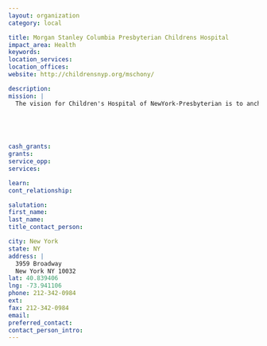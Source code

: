 ```yaml
---
layout: organization
category: local

title: Morgan Stanley Columbia Presbyterian Childrens Hospital
impact_area: Health
keywords: 
location_services: 
location_offices: 
website: http://childrensnyp.org/mschony/

description: 
mission: |
  The vision for Children's Hospital of NewYork-Presbyterian is to anchor a fully integrated healthcare delivery system for children that ensures the highest quality of care and ease of access to healthcare services and maintains the highest standards of academic excellence.

  

  

cash_grants: 
grants: 
service_opp: 
services: 

learn: 
cont_relationship: 

salutation: 
first_name: 
last_name: 
title_contact_person: 

city: New York
state: NY
address: |
  3959 Broadway  
  New York NY 10032
lat: 40.839406
lng: -73.941106
phone: 212-342-0984
ext: 
fax: 212-342-0984
email: 
preferred_contact: 
contact_person_intro: 
---
```

